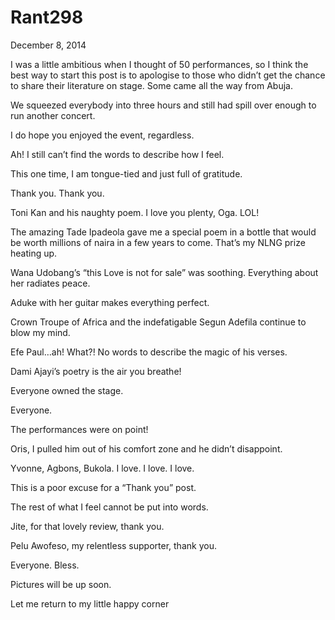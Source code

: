 # Rant298


December 8, 2014

I was a little ambitious when I thought of 50 performances, so I think the best way to start this post is to apologise to those who didn’t get the chance to share their literature on stage. Some came all the way from Abuja.

We squeezed everybody into three hours and still had spill over enough to run another concert.

I do hope you enjoyed the event, regardless.

Ah! I still can’t find the words to describe how I feel. 

This one time, I am tongue-tied and just full of gratitude. 

Thank you. Thank you.

Toni Kan and his naughty poem. I love you plenty, Oga. LOL!

The amazing Tade Ipadeola gave me a special poem in a bottle that would be worth millions of naira in a few years to come. That’s my NLNG prize heating up. 

Wana Udobang’s “this Love is not for sale” was soothing. Everything about her radiates peace.

Aduke with her guitar makes everything perfect.

Crown Troupe of Africa and the indefatigable Segun Adefila continue to blow my mind.

Efe Paul…ah! What?! No words to describe the magic of his verses.

Dami Ajayi’s poetry is the air you breathe!

Everyone owned the stage. 

Everyone.

The performances were on point! 

Oris, I pulled him out of his comfort zone and he didn’t disappoint.

Yvonne, Agbons, Bukola. I love. I love. I love.

This is a poor excuse for a “Thank you” post. 

The rest of what I feel cannot be put into words.

Jite, for that lovely review, thank you.

Pelu Awofeso, my relentless supporter, thank you.

Everyone. Bless.

Pictures will be up soon.

Let me return to my little happy corner